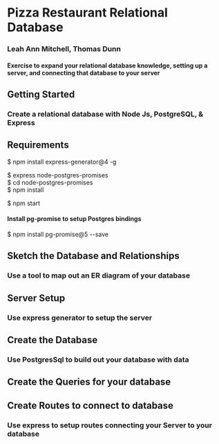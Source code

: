 # Pizza Restaurant Relational Database
### Leah Ann Mitchell, Thomas Dunn
#### Exercise to expand your relational database knowledge, setting up a server, and connecting that database to your server  



## Getting Started
### Create a relational database with Node Js, PostgreSQL, & Express

## Requirements

  $ npm install express-generator@4 -g  

  $ express node-postgres-promises  
  $ cd node-postgres-promises  
  $ npm install  

  $ npm start  

#### Install pg-promise to setup Postgres bindings

  $ npm install pg-promise@5 --save  



## Sketch the Database and Relationships
### Use a tool to map out an ER diagram of your database

## Server Setup
### Use express generator to setup the server

## Create the Database
### Use PostgresSql to build out your database with data  

## Create the Queries for your database
###

## Create Routes to connect to database
### Use express to setup routes connecting your Server to your database
